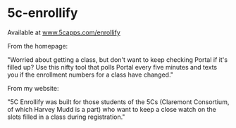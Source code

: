 5c-enrollify
============

Available at www.5capps.com/enrollify

From the homepage:

"Worried about getting a class, but don't want to keep checking Portal if it's filled up? Use this nifty tool that polls Portal every five minutes and texts you if the enrollment numbers for a class have changed."

From my website:

"5C Enrollify was built for those students of the 5Cs (Claremont Consortium, of which Harvey Mudd is a part) who want to keep a close watch on the slots filled in a class during registration."

